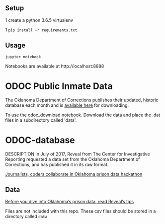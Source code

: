 
## Setup

1 create a python 3.6.5 virtualenv

1 `pip install -r requirements.txt`

## Usage

`jupyter notebook`

Notebooks are available at http://localhost:8888

# ODOC Public Inmate Data

The Oklahoma Department of Corrections publishes their updated, historic database each month and is [available here](http://doc.publishpath.com/odoc-public-inmate-data) for downloading.

To use the odoc_download notebook.  Download the data and place the .dat files in a subdirectory called 'data'.


# ODOC-database

DESCRIPTION In July of 2017, Reveal from The Center for Investigative Reporting requested a data set from the Oklahoma Department of Corrections, and has published it in its raw format.

[Journalists, coders collaborate in Oklahoma prison data hackathon](https://www.revealnews.org/wp-content/uploads/2017/12/Code-for-Tulsa-3.jpeg)


## Data
[Before you dive into Oklahoma’s prison data, read Reveal’s tips](https://www.revealnews.org/article/before-you-dive-into-oklahomas-prison-data-read-reveals-tips/)

Files are not included with this repo. These csv files should be stored in a directory called `data`
